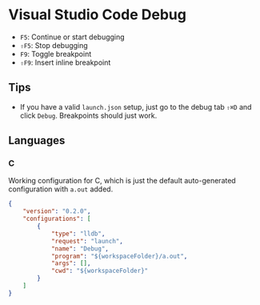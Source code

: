 # Visual Studio Code Debug

- `F5`: Continue or start debugging
- `⇧F5`: Stop debugging
- `F9`: Toggle breakpoint
- `⇧F9`: Insert inline breakpoint

## Tips

- If you have a valid `launch.json` setup, just go to the debug tab `⇧⌘D` and click `Debug`. Breakpoints should just work.

## Languages

### C

Working configuration for C, which is just the default auto-generated configuration with `a.out` added.

``` json
{
    "version": "0.2.0",
    "configurations": [
        {
            "type": "lldb",
            "request": "launch",
            "name": "Debug",
            "program": "${workspaceFolder}/a.out",
            "args": [],
            "cwd": "${workspaceFolder}"
        }
    ]
}
```